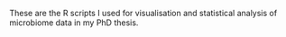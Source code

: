 These are the R scripts I used for visualisation and statistical analysis of microbiome data in my PhD thesis.

